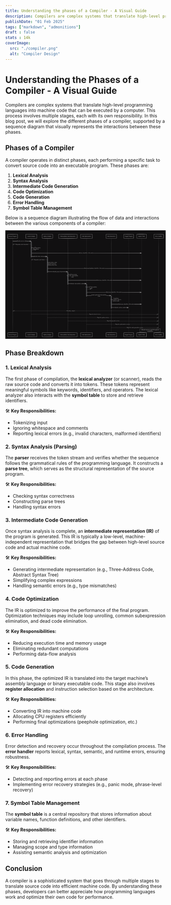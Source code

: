 ```yaml
---
title: Understanding the phases of a Compiler - A Visual Guide
description: Compilers are complex systems that translate high-level programming languages into machine code that can be executed by a computer. This process involves multiple stages, each with its own responsibility. In this blog post, we will explore the different phases of a compiler, supported by a sequence diagram that visually represents the interactions between these phases.
publishDate: "01 Feb 2025"
tags: ["markdown", "admonitions"]
draft : false
stats : 14k
coverImage:
  src: "./compiler.png"
  alt: "Compiler Design"
---
```



# Understanding the Phases of a Compiler - A Visual Guide

Compilers are complex systems that translate high-level programming languages into machine code that can be executed by a computer. This process involves multiple stages, each with its own responsibility. In this blog post, we will explore the different phases of a compiler, supported by a sequence diagram that visually represents the interactions between these phases.

## **Phases of a Compiler**

A compiler operates in distinct phases, each performing a specific task to convert source code into an executable program. These phases are:

1. **Lexical Analysis**
2. **Syntax Analysis**
3. **Intermediate Code Generation**
4. **Code Optimization**
5. **Code Generation**
6. **Error Handling**
7. **Symbol Table Management**

Below is a sequence diagram illustrating the flow of data and interactions between the various components of a compiler:

![Compiler Flow Diagram](./compiler.png)

## **Phase Breakdown**

### **1. Lexical Analysis**
The first phase of compilation, the **lexical analyzer** (or scanner), reads the raw source code and converts it into tokens. These tokens represent meaningful symbols like keywords, identifiers, and operators. The lexical analyzer also interacts with the **symbol table** to store and retrieve identifiers.

🛠 **Key Responsibilities:**
- Tokenizing input
- Ignoring whitespace and comments
- Reporting lexical errors (e.g., invalid characters, malformed identifiers)

### **2. Syntax Analysis (Parsing)**
The **parser** receives the token stream and verifies whether the sequence follows the grammatical rules of the programming language. It constructs a **parse tree**, which serves as the structural representation of the source program.

🛠 **Key Responsibilities:**
- Checking syntax correctness
- Constructing parse trees
- Handling syntax errors

### **3. Intermediate Code Generation**
Once syntax analysis is complete, an **intermediate representation (IR)** of the program is generated. This IR is typically a low-level, machine-independent representation that bridges the gap between high-level source code and actual machine code.

🛠 **Key Responsibilities:**
- Generating intermediate representation (e.g., Three-Address Code, Abstract Syntax Tree)
- Simplifying complex expressions
- Handling semantic errors (e.g., type mismatches)

### **4. Code Optimization**
The IR is optimized to improve the performance of the final program. Optimization techniques may include loop unrolling, common subexpression elimination, and dead code elimination.

🛠 **Key Responsibilities:**
- Reducing execution time and memory usage
- Eliminating redundant computations
- Performing data-flow analysis

### **5. Code Generation**
In this phase, the optimized IR is translated into the target machine’s assembly language or binary executable code. This stage also involves **register allocation** and instruction selection based on the architecture.

🛠 **Key Responsibilities:**
- Converting IR into machine code
- Allocating CPU registers efficiently
- Performing final optimizations (peephole optimization, etc.)

### **6. Error Handling**
Error detection and recovery occur throughout the compilation process. The **error handler** reports lexical, syntax, semantic, and runtime errors, ensuring robustness.

🛠 **Key Responsibilities:**
- Detecting and reporting errors at each phase
- Implementing error recovery strategies (e.g., panic mode, phrase-level recovery)

### **7. Symbol Table Management**
The **symbol table** is a central repository that stores information about variable names, function definitions, and other identifiers.

🛠 **Key Responsibilities:**
- Storing and retrieving identifier information
- Managing scope and type information
- Assisting semantic analysis and optimization

## **Conclusion**
A compiler is a sophisticated system that goes through multiple stages to translate source code into efficient machine code. By understanding these phases, developers can better appreciate how programming languages work and optimize their own code for performance.

